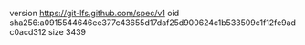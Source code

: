 version https://git-lfs.github.com/spec/v1
oid sha256:a0915544646ee377c43655d17daf25d900624c1b533509c1f12fe9adc0acd312
size 3439
